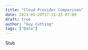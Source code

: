 ```yaml
---
title: "Cloud Provider Comparison"
date: 2023-05-20T17:31:23-07:00
draft: true
author: "Guy Cutting"
tags: ["Data"]
---
```


Stub